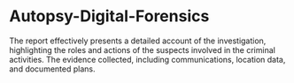 # Autopsy-Digital-Forensics
The report effectively presents a detailed account of the investigation, highlighting the roles and actions of the suspects involved in the criminal activities. The evidence collected, including communications, location data, and documented plans.
